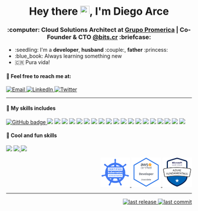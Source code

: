 <div align="center">
   <h1>Hey there <img src="https://media.giphy.com/media/hvRJCLFzcasrR4ia7z/giphy.gif" width="25" height="25">, I'm Diego Arce</h1>
</div>

<div align="center">
  <h3>:computer: Cloud Solutions Architect at <a href="https://www.grupopromerica.com">Grupo Promerica</a> | Co-Founder & CTO <a href="https://bits.cr">@bits.cr</a> :briefcase:</h3>
</div>

<ul>
  <li>:seedling: I'm a <b>developer</b>, <b>husband</b> :couple:, <b>father</b> :princess:</li>
  <li>:blue_book: Always learning something new</li>
  <li>🇨🇷 Pura vida!</li>
</ul>

#### :speech_balloon: Feel free to reach me at:
<p>
  <a href="mailto:diego@arce.cr">
    <img alt="Email" src="https://img.shields.io/badge/diego@arce.cr-0078D4.svg?&style=for-the-badge&logo=Microsoft-Outlook&logoColor=white" />
  </a>
  <a href="https://www.linkedin.com/in/arcezd/">
    <img alt="LinkedIn" src="https://img.shields.io/badge/arcezd-0077B5.svg?&style=for-the-badge&logo=linkedin&logoColor=white" />
  </a>
  <a href="https://twitter.com/arcezd">
    <img alt="Twitter" src="https://img.shields.io/badge/@arcezd-1DA1F2.svg?&style=for-the-badge&logo=twitter&logoColor=white" />
  </a>
</p>

---
#### :satellite: My skills includes
<p align="left">
  <a href="https://aws.amazon.com/"><img src="https://img.shields.io/badge/AWS%20-%23FF9900.svg?&style=for-the-badge&logo=amazon-aws&logoColor=white" alt="GitHub badge" />
  <a href="https://azure.microsoft.com/"><img src="https://img.shields.io/badge/azure%20-%230072C6.svg?&style=for-the-badge&logo=azure-devops&logoColor=white" /></a>
  <a href="https://www.heroku.com/"><img src="https://img.shields.io/badge/heroku%20-%23430098.svg?&style=for-the-badge&logo=heroku&logoColor=white" /></a>
  <a href="https://www.docker.com/"><img src="https://img.shields.io/badge/docker%20-%230db7ed.svg?&style=for-the-badge&logo=docker&logoColor=white"/></a>
  <a href="https://kubernetes.io/"><img src="https://img.shields.io/badge/kubernetes%20-%23326ce5.svg?&style=for-the-badge&logo=kubernetes&logoColor=white"/></a>
  <a href="https://www.ansible.com/"><img src="https://img.shields.io/badge/ansible%20-%231A1918.svg?&style=for-the-badge&logo=ansible&logoColor=white"/></a>
  <a href="https://www.terraform.io/"><img src="https://img.shields.io/badge/terraform-%235835CC.svg?style=for-the-badge&logo=terraform&logoColor=white"></a>
  <a href="https://git-scm.com/"><img src="https://img.shields.io/badge/git%20-%23F05033.svg?&style=for-the-badge&logo=git&logoColor=white"/></a>
  <img src="https://img.shields.io/badge/javascript%20-%23323330.svg?&style=for-the-badge&logo=javascript&logoColor=%23F7DF1E"/>
  <a href="https://www.typescriptlang.org/"><img src="https://img.shields.io/badge/typescript-%23007ACC.svg?style=for-the-badge&logo=typescript&logoColor=white"/></a>
  <a href="https://go.dev/"><img src="https://img.shields.io/badge/go-%2300ADD8.svg?style=for-the-badge&logo=go&logoColor=white"></a>
  <a href="https://www.python.org/"><img src="https://img.shields.io/badge/python%20-%2314354C.svg?&style=for-the-badge&logo=python&logoColor=white"/></a>
  <img src="https://img.shields.io/badge/java-%23ED8B00.svg?&style=for-the-badge&logo=java&logoColor=white"/>
  <a href="https://www.apple.com/swift/"><img src="https://img.shields.io/badge/swift-%23FA7343.svg?&style=for-the-badge&logo=swift&logoColor=white"/></a>
  <a href="https://dart.dev/"><img src="https://img.shields.io/badge/dart-%230175C2.svg?&style=for-the-badge&logo=dart&logoColor=white"/></a>
  <a href="https://nodejs.org/en/"><img src="https://img.shields.io/badge/node.js%20-%2343853D.svg?&style=for-the-badge&logo=node.js&logoColor=white"/></a>
  <a href="https://expressjs.com/"><img src="https://img.shields.io/badge/express.js%20-%23404d59.svg?&style=for-the-badge"/></a>
  <a href="https://flask.palletsprojects.com/"><img src="https://img.shields.io/badge/flask%20-%23000.svg?&style=for-the-badge&logo=flask&logoColor=white"/></a>
  <a href="https://spring.io/"><img src="https://img.shields.io/badge/spring%20-%236DB33F.svg?&style=for-the-badge&logo=spring&logoColor=white"/></a>
  <a href="https://flutter.dev/"><img src="https://img.shields.io/badge/Flutter%20-%2302569B.svg?&style=for-the-badge&logo=Flutter&logoColor=white"/></a>
</p>

#### :space_invader: Cool and fun skills
<p align="left">
  <a href="https://www.instagram.com/arcezd/"><img src="https://img.shields.io/badge/-Drone%20Pilot-848482?style=for-the-badge&logo=Drone&logoColor=white"/></a>
  <a href="https://www.raspberrypi.org/"><img src="https://img.shields.io/badge/-Raspberry%20Pi-C51A4A?style=for-the-badge&logo=Raspberry-Pi"/>
  <a href="https://www.arduino.cc/"><img src="https://img.shields.io/badge/-Arduino-00979D?style=for-the-badge&logo=Arduino&logoColor=white"/></a>
</p>
<p align="right">
  <a align="right" href="https://www.credly.com/badges/b6414e9d-03ed-403e-8650-2f9231e10bb1">
    <img src="https://github.com/arcezd/arcezd/raw/main/assets/cnf-cka.png" alt="Certified Kubernetes Administrator" width="80" height="80" />
  </a>
  <a align="right" href="https://www.credly.com/badges/de82fb9f-7814-4519-b5c1-c2ba238c3ac7">
    <img src="https://github.com/arcezd/arcezd/raw/main/assets/aws-dva.png" alt="AWS Certified Developer Associate" width="80" height="80" />
  </a>
  <a align="right" href="https://www.credly.com/badges/15438b2b-9e95-4c1c-9056-893c90f1a94a">
    <img src="https://github.com/arcezd/arcezd/raw/main/assets/azure-az900.png" alt="Azure Fundamentals" width="80" height="80" />
  </a>
</p>

---
<p align="right">
  <a href="https://github.com/arcezd/arcezd/releases/latest">
    <img alt="last release" src="https://img.shields.io/github/v/release/arcezd/arcezd?logo=GitHub"/>
  </a>
  <a href="https://github.com/arcezd/arcezd/commits/main">
    <img alt="last commit" src="https://img.shields.io/github/last-commit/arcezd/arcezd?color=blue"/>
  </a>
</p>